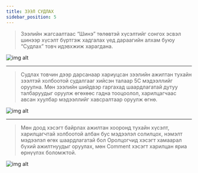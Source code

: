```yaml
---
title: ЗЭЭЛ СУДЛАХ
sidebar_position: 5
---
```

> Зээлийн жагсаалтаас “Шинэ” төлөвтэй хүсэлтийг сонгох эсвэл шинээр хүсэлт бүртгэж хадгалах үед дараагийн алхам буюу “Судлах” товч идэвхжиж харагдана. 

![img alt](/img/image-17.png)

---

> Судлах товчин дээр дарсанаар хариуцсан зээлийн ажилтан тухайн зээлтэй холбоотой судалгааг хийсэн талаар 5С мэдээллийг оруулна. Мөн зээлийн шийдвэр гаргахад шаардлагатай дутуу талбаруудыг оруулж өгөхөөс гадна тооцоолол, харилцагчаас авсан хуулбар мэдээллийг хавсралтаар оруулж өгнө.

![img alt](/img/image-18.png)

---
> Мөн доод хэсэгт байрлах ажилтан хооронд тухайн хүсэлт, харилцагчтай холбоотой албан бус мэдээлэл солилцох, нэмэлт мэдээлэл өгөх шаардлагатай бол Оролцогчид хэсэгт хамаарал бүхий ажилтнуудыг оруулах, мөн Comment хэсэгт харилцан яриа өрнүүлэх боломжтой.

![img alt](/img/image-19.png)